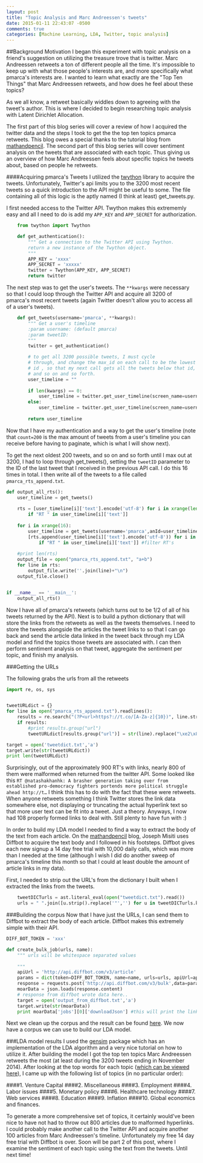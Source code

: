 ```yaml
---
layout: post
title: "Topic Analysis and Marc Andreessen's tweets"
date: 2015-01-11 22:43:07 -0500
comments: true
categories: [Machine Learning, LDA, Twitter, topic analysis]
---
```


##Background Motivation
I began this experiment with topic analysis on a friend's suggestion on utilizing the treasure trove that is twitter.
Marc Andreessen retweets a ton of different people all the time.  It's impossible to keep up with what those people's interests are,
and more specifically what pmarca's interests are.  I wanted to learn what exactly are the "Top Ten Things" that Marc Andreessen retweets, and how does he feel about these topics?
<!-- more -->

As we all know, a retweet basically widdles down to agreeing with the tweet's author.  This is where I decided to begin
researching topic analysis with Latent Dirichlet Allocation.

The first part of this blog series will cover a review of how I acquired the twitter data and the steps I took to get the the top
ten topics pmarca retweets. This blog owes a special thanks to the tutorial blog from [mathandpencil](http://blog.mathandpencil.com/using-latent-dirichlet-allocation-to-categorize-my-twitter-feed/).  The second part of this blog series will cover sentiment analysis on the tweets that are associated
with each topic.  Thus giving us an overview of how Marc Andreessen feels about specific topics he tweets about, based on people he 
retweets.

####Acquiring pmarca's Tweets
I utilized the [twython](https://pypi.python.org/pypi/twython/) library to acquire the tweets.  Unfortunately, Twitter's api limits you to the 3200 most recent tweets so a quick introduction to the API might be useful to some.  The file containing all of this logic is the aptly named (I think at least) get_tweets.py.

I first needed access to the Twitter API.  Twython makes this extrememly easy and all I need to do is add my `APP_KEY` and `APP_SECRET` for authorization.
``` Python
    from twython import Twython

    def get_authentication():
        """ Get a connection to the Twitter API using Twython.
        return a new instance of the Twython object.
        """
        APP_KEY = 'xxxx'
        APP_SECRET = 'xxxxx'
        twitter = Twython(APP_KEY, APP_SECRET)
        return twitter
```
The next step was to get the user's tweets.  The `**kwargs` were necessary so that I could loop through the Twitter API and acquire all 3200 of pmarca's most recent tweets (again Twitter doesn't allow you to access all of a user's tweets).
``` Python
    def get_tweets(username='pmarca', **kwargs):
        """ Get a user's timeline
        :param username: (default pmarca)
        :param tweetID: 
        """
        twitter = get_authentication()

        # to get all 3200 possible tweets, I must cycle
        # through, and change the max_id on each call to be the lowest
        # id , so that my next call gets all the tweets below that id,
        # and so on and so forth.
        user_timeline = ""
    
        if len(kwargs) == 0:
            user_timeline = twitter.get_user_timeline(screen_name=username, count=200)
        else:
            user_timeline = twitter.get_user_timeline(screen_name=username, count=200, max_id=kwargs['anId'])    
    
        return user_timeline
```

Now that I have my authentication and a way to get the user's timeline (note that `count=200` is the max amount of tweets from a user's timeline you can receive before having to paginate, which is what I will show next).

To get the next oldest 200 tweets, and so on and so forth until I max out at 3200, I had to loop through get_tweets(), setting the `tweetID` parameter to the ID of the last tweet that I received in the previous API call.  I do this 16 times in total.  I then write all of the tweets to a file called `pmarca_rts_append.txt`.

``` Python
def output_all_rts():
    user_timeline = get_tweets()
    
    rts = [user_timeline[i]['text'].encode('utf-8') for i in xrange(len(user_timeline)) 
        if "RT " in user_timeline[i]['text']]
        
    for i in xrange(16):
        user_timeline = get_tweets(username='pmarca',anId=user_timeline[len(user_timeline)-1]['id'])
        [rts.append(user_timeline[i]['text'].encode('utf-8')) for i in xrange(len(user_timeline))
            if "RT " in user_timeline[i]['text']] #filter RT's
            
    #print len(rts)
    output_file = open("pmarca_rts_append.txt", "a+b")
    for line in rts:
        output_file.write(''.join(line)+"\n")
    output_file.close()


if __name__ == '__main__':
    output_all_rts()

```

Now I have all of pmarca's retweets (which turns out to be 1/2 of all of his tweets returned by the API).
Next is to build a python dictionary that will store the links from the retweets as well as the tweets themselves.  I need to store the tweets alongside the articles the tweet links to so that I can go back and send the article data linked in the tweet back through my LDA model and find the topics those tweets are associated with.  I can then perform sentiment analysis on that tweet, aggregate the sentiment per topic, and finish my analysis.

###Getting the URLs

The following grabs the urls from all the retweets
``` Python
import re, os, sys


tweetURLdict = {}
for line in open("pmarca_rts_append.txt").readlines():
    results = re.search("(?P<url>https?://t.co/[A-Za-z]{10})", line.strip()) # some urls are malformed so I was only able to extract perfect ones, hence {10}
    if results:
        #print results.group("url")
        tweetURLdict[results.group("url")] = str(line).replace("\xe2\x80\x99","'").replace("\xe2\x80\x98","'").replace("\xe2\x80\x9c", '"').replace("\xe2\x80\x9d",'"').replace("\xe2\x80\x93",'-').replace("\xe2\x80\x94",'--').replace("\xe2\x80\xa6",'...').replace("\xc3\xb6","o").replace("\xf0\x9f\x98\x8a",":)")

target = open('tweetdict.txt','a')
target.write(str(tweetURLdict))
print len(tweetURLdict)

```

Surprisingly, out of the approximately 900 RT's with links, nearly 800 of them were malformed when returned from the twitter API. Some looked like this `RT @natashakhanhk: A brasher generation taking over from established pro-democracy fighters portends more political struggle ahead http://t…`  I think this has to do with the fact that these were retweets.  When anyone retweets something I think Twitter stores the link data somewhere else, not displaying or truncating the actual hyperlink text so that more user text can be fit into a tweet.  Just a theory.  Anyways, I now had 108 properly formed links to deal with.  Still plenty to have fun with :)


In order to build my LDA model I needed to find a way to extract the body of the text from each article.  On the [mathandpencil](http://blog.mathandpencil.com/using-latent-dirichlet-allocation-to-categorize-my-twitter-feed/) blog, Joseph Misiti uses Diffbot to acquire the text body and I followed in his footsteps.  Diffbot gives each new signup a 14 day free trial with 10,000 daily calls, which was more than I needed at the time (although I wish I did do another sweep of pmarca's timeline this month so that I could at least double the amount of article links in my data).

First, I needed to strip out the URL's from the dictionary I built when I extracted the links from the tweets.

``` Python
    tweetDICTurls = ast.literal_eval(open("tweetdict.txt").read())
    urls = " ".join([u.strip().replace('"','') for u in tweetDICTurls.keys()])
```
###Building the corpus
Now that I have just the URLs, I can send them to Diffbot to extract the body of each article.  Diffbot makes this extremely simple with their API.

``` Python
DIFF_BOT_TOKEN = 'xxx'

def create_bulk_job(urls, name):
    """ urls will be whitespace separated values
    
    """
    apiUrl = 'http://api.diffbot.com/v3/article'
    params = dict(token=DIFF_BOT_TOKEN, name=name, urls=urls, apiUrl=apiUrl)
    response = requests.post('http://api.diffbot.com/v3/bulk',data=params)
    moarData = json.loads(response.content)
    # response from diffbot wrote data here..
    target = open('output_from_diffbot.txt','a')
    target.write(str(moarData))
    print moarData['jobs'][0]['downloadJson'] #this will print the link to the JSON where I can download the corpus.
```

Next we clean up the corpus and the result can be found [here](https://github.com/dhurley14/pmarcaRTS/blob/master/src/corpus.txt).
We now have a corpus we can use to build our LDA model.  

###LDA model results
I used the [gensim](http://radimrehurek.com/gensim/index.html) package which has an implementation of the LDA algorithm and a very nice tutorial on how to utilize it.  After building the model I got the top ten topics Marc Andreessen retweets the most (at least during the 3200 tweets ending in November 2014).  After looking at the top words for each topic ([which can be viewed here](https://github.com/dhurley14/pmarcaRTS/blob/master/src/bettertopics.txt)), I came up with the following list of topics (in no particular order):

####1. Venture Capital
####2. Miscellaneous
####3. Employment
####4. Labor issues
####5. Monetary policy
####6. Healthcare technology
####7. Web services
####8. Education 
####9. Inflation
####10. Global economics and finances.

To generate a more comprehensive set of topics, it certainly would've been nice to have not had to throw out 800 articles due to malformed hyperlinks.  I could probably make another call to the Twitter API and acquire another 100 articles from Marc Andreessen's timeline.  Unfortunately my free 14 day free trial with Diffbot is over.  Soon will be part 2 of this post, where I examine the sentiment of each topic using the text from the tweets.  Until next time!
